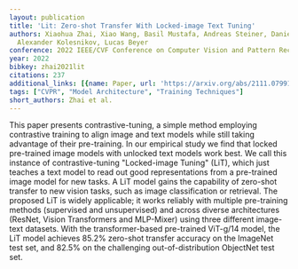 ```yaml
---
layout: publication
title: 'Lit: Zero-shot Transfer With Locked-image Text Tuning'
authors: Xiaohua Zhai, Xiao Wang, Basil Mustafa, Andreas Steiner, Daniel Keysers,
  Alexander Kolesnikov, Lucas Beyer
conference: 2022 IEEE/CVF Conference on Computer Vision and Pattern Recognition (CVPR)
year: 2022
bibkey: zhai2021lit
citations: 237
additional_links: [{name: Paper, url: 'https://arxiv.org/abs/2111.07991'}]
tags: ["CVPR", "Model Architecture", "Training Techniques"]
short_authors: Zhai et al.
---
```

This paper presents contrastive-tuning, a simple method employing contrastive
training to align image and text models while still taking advantage of their
pre-training. In our empirical study we find that locked pre-trained image
models with unlocked text models work best. We call this instance of
contrastive-tuning "Locked-image Tuning" (LiT), which just teaches a text model
to read out good representations from a pre-trained image model for new tasks.
A LiT model gains the capability of zero-shot transfer to new vision tasks,
such as image classification or retrieval. The proposed LiT is widely
applicable; it works reliably with multiple pre-training methods (supervised
and unsupervised) and across diverse architectures (ResNet, Vision Transformers
and MLP-Mixer) using three different image-text datasets. With the
transformer-based pre-trained ViT-g/14 model, the LiT model achieves 85.2%
zero-shot transfer accuracy on the ImageNet test set, and 82.5% on the
challenging out-of-distribution ObjectNet test set.